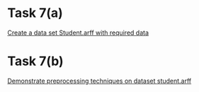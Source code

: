 # Task 7(a)
[Create a data set Student.arff with required data](https://github.com/prabhasg03/Task-Codes/tree/Data-Warehousing-and-Data-Mining/DWDM/Task%207/7a)
# Task 7(b)
[Demonstrate preprocessing techniques on dataset student.arff](https://github.com/prabhasg03/Task-Codes/tree/Data-Warehousing-and-Data-Mining/DWDM/Task%207/7b)
